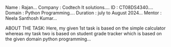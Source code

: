 Name : Rajan...
Company : Codtech It solutions....
ID : CT08DS4340....
Domain : Python Programming....
Duration : july to August 2024...
Mentor : Neela Santhosh Kumar...

ABOUT THE TASK: Here, my given 1st task is based on the simple calculator whereas
my task two is based on student grade tracker which is based on the given domain python programming... 

